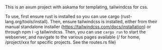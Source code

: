 This is an axum project with askama for templating, tailwindcss for css.

To use, first ensure rust is installed so you can use cargo (rust-lang.org/tools/install). 
Then, ensure tailwindcss is installed, either from their manual standalone installer (https://tailwindcss.com/docs/installation) or through npm i -g tailwindcss.
Then, you can use `cargo run` to start the webserver, and navigate to the various pages available (/ for home, /project/xxx for specific projects. See the routes.rs file)


